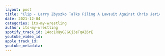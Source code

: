 ```yaml
---
layout: post
title: "Clip - Larry Zbyszko Talks Filing A Lawsuit Against Chris Jericho & WWE!"
date: 2021-12-04
categories: its-my-wrestling
author: its-my-wrestling
spotify_track_id: 14oc1RQyGJGCj3eTqAZ6rE
youtube_video_id: 
apple_track_id: 
youtube_metadata: 
---
```

